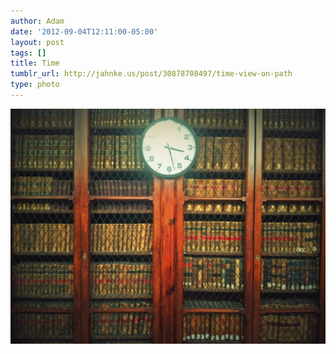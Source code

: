 ```yaml
---
author: Adam
date: '2012-09-04T12:11:00-05:00'
layout: post
tags: []
title: Time
tumblr_url: http://jahnke.us/post/30878708497/time-view-on-path
type: photo
---
```


![](/media/tumblr_m9u7ueUpEA1qga9s2o1_1280.jpg)
